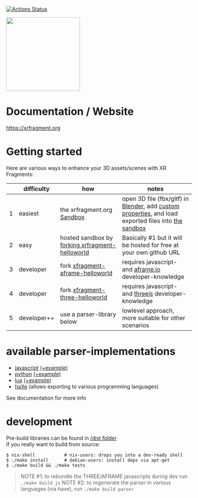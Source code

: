 <link rel="stylesheet" href="doc/style.css"/>
<link href="https://fonts.cdnfonts.com/css/montserrat" rel="stylesheet"/>

[![Actions Status](https://github.com/coderofsalvation/xrfragment/workflows/test/badge.svg)](https://github.com/coderofsalvation/xrfragment/actions)

<img src="https://xrfragment.org/example/assets/logo.png" width="200"/>

# Documentation / Website

https://xrfragment.org 

# Getting started

Here are various ways to enhance your 3D assets/scenes with XR Fragments:

| |  difficulty | how | notes |
|-|-|-|-|
| 1 | easiest | the xrfragment.org <a href="https://xrfragment.org/example/aframe/sandbox" target="_blank">Sandbox</a> | open 3D file (fbx/gltf) in <a href="https://blender.org" target="_blank">Blender</a>, add <a href="https://docs.blender.org/manual/en/2.79/data_system/custom_properties.html" target="_blank">custom properties</a>, and load exported files into <a href="/example/aframe/sandbox" target="_blank">the sandbox</a> |
| 2 | easy | hosted sandbox by <a href="https://github.com/coderofsalvation/xrfragment-helloworld" target="_blank">forking xrfragment-helloworld</a> | Basically #1 but it will be hosted for free at your own github URL |
| 3 | developer | fork <a href="https://github.com/coderofsalvation/xrfragment-aframe-helloworld">xfragment-aframe-helloworld</a> | requires javascript- and <a href="https://aframe.io" target="_blank">aframe.io</a> developer-knowledge |
| 4 | developer | fork <a href="https://github.com/coderofsalvation/xrfragment-three-helloworld">xfragment-three-helloworld</a> | requires javascript- and <a href="https://threejs.org" target="_blank">threejs</a> developer-knowledge |
| 5 | developer++ | use a parser-library below | lowlevel approach, more suitable for other scenarios |


# available parser-implementations

* [javascript](dist/xrfragment.js) [(+example)](test/test.js)
* [python](dist/xrfragment.py) [(+example)](test/test.py)
* [lua](dist/xrfragment.lua) [(+example)](test/test.lua)
* [haXe](src/xrfragment) (allows exporting to various programming languages)

See documentation for more info

# development

Pre-build libraries can be found in [/dist folder](dist)<br>
If you really want to build from source:

```
$ nix-shell           # nix-users: drops you into a dev-ready shell 
$ ./make install      # debian-users: install deps via apt-get
$ ./make build && ./make tests
```

> NOTE #1: to rebundle the THREE/AFRAME javascripts during dev run `./make build js`
> NOTE #2: to regenerate the parser in various languages (via haxe), run `./make build parser`

